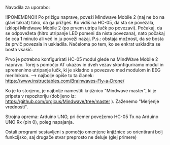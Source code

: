 Navodila za uporabo:

!!POMEMBNO!! Po prižigu naprave, poveži Mindwave Mobile 2 (naj ne bo na glavi takrat) tako, da ga prižgeš. Ko vidiš na HC-05, da sta se povezala, izklopi Mindwave Mobile 2 (po prvem utripu lučk po povezavi). Počakaj, da se odpovežeta (hitro utripanje LED pomeni da nista povezana), nato počakaj še cca 1 minuto ali več in ju poveži nazaj.
P.s.: obstaja možnost, da se bosta že prvič povezala in uskladila. Načeloma po tem, ko se enkrat uskladita se bosta vsakič.

Prvo je potrebno konfigurirati HC-05 modul glede na MindWave Mobile 2 napravo. Torej s pomočjo AT ukazov in dveh vezav skonfiguriramo modul in spremenimo utripanje lučk, ki je skladno s povezavo med modulom in EEG merilnikom.
--> najbolje opiše to ta članek: https://www.instructables.com/Brainwaves-Fly-a-Drone/

Ko je to storjeno, je najbolje namestiti knjižnico "Mindwave master", ki je pripeta v repozitoriju (dobljeno iz: https://github.com/orgicus/Mindwave/tree/master ). Zaženemo "Merjenje vrednosti".

Strojna oprema: Arduino UNO, pri čemer povežemo HC-05 Tx na Arduino UNO Rx (pin 0), poleg napajanja.

Ostali programi sestavljeni s pomočjo omenjene knjižnice so orientirani bolj funkcijsko, saj drugače stvar preprosto ne deluje (glej primere)
